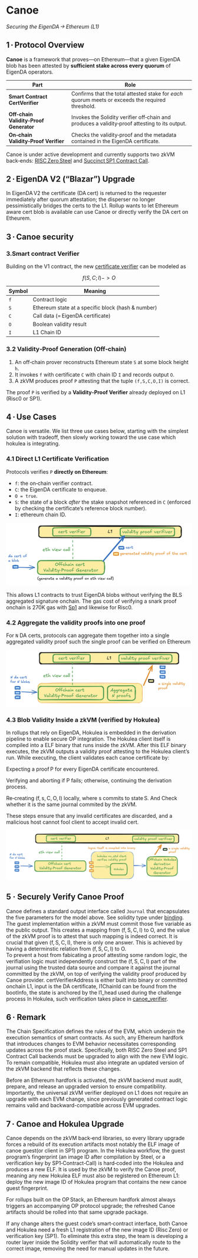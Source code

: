 # Canoe

*Securing the EigenDA → Ethereum (L1)*

## 1 · Protocol Overview  

**Canoe** is a framework that proves—on Ethereum—that a given EigenDA blob has been attested by **sufficient stake across every quorum** of EigenDA operators.

| Part | Role |
|-------|------|
| **Smart Contract CertVerifier** | Confirms that the total attested stake for *each* quorum meets or exceeds the required threshold. |
| **Off‑chain Validity‑Proof Generator** | Invokes the Solidity verifier off‑chain and produces a validity‑proof attesting to its output. |
| **On‑chain Validity‑Proof Verifier** | Checks the validity‑proof and the metadata contained in the EigenDA certificate. |

Canoe is under active development and currently supports two zkVM back‑ends: [RISC Zero Steel](https://risczero.com/steel) and [Succinct SP1 Contract Call](https://github.com/succinctlabs/sp1-contract-call).


## 2 · EigenDA V2 (“Blazar”) Upgrade  

In EigenDA V2 the certificate (DA cert) is returned to the requester immediately after quorum attestation; the disperser no longer pessimistically bridges the certs to the L1. Rollup wants to let Ethereum aware cert blob is available can use Canoe or directly verify the DA cert on Etheurem.


## 3 · Canoe security

### 3.Smart contract Verifier
Building on the V1 contract, the new [certificate verifier](https://github.com/Layr-Labs/eigenda/blob/ee092f345dfbc37fce3c02f99a756ff446c5864a/contracts/src/periphery/cert/v2/EigenDACertVerifierV2.sol#L120) can be modeled as

$$ f(S, C; I) -> O $$

| Symbol | Meaning |
|--------|---------|
| `f` | Contract logic |
| `S` | Ethereum state at a specific block (hash & number) |
| `C` | Call data (= EigenDA certificate) |
| `O` | Boolean validity result |
| `I` | L1 Chain ID |

### 3.2 Validity‑Proof Generation (Off‑chain)  

1. An off‑chain prover reconstructs Ethereum state `S` at some block height `h`.  
2. It invokes `f` with certificate `C` with chain ID `I` and records output `O`.  
3. A zkVM produces proof `P` attesting that the tuple `(f,S,C,O,I)` is correct.

The proof `P` is verified by a **Validity‑Proof Verifier** already deployed on L1 (Risc0 or SP1).

## 4 · Use Cases

Canoe is versatile. We list three use cases below, starting with the simplest solution with tradeoff, then slowly working toward the use case which hokulea is integrating.

### 4.1 Direct L1 Certificate Verification  

Protocols verifies `P` **directly on Ethereum**:

* `f`: the on‑chain verifier contract.  
* `C`: the EigenDA certificate to enqueue.  
* `O = true`.  
* `S`: the state of a block *after* the stake snapshot referenced in `C` (enforced by checking the certificate’s reference block number).
* `I`: ethereum chain ID.  

![](../assets/usecase1.png)

This allows L1 contracts to trust EigenDA blobs without verifying the BLS aggregated signature onchain. The gas cost of verifying a snark proof onchain is 270K gas with  [Sp1](https://docs.succinct.xyz/docs/sp1/generating-proofs/proof-types#groth16-recommended)  and likewise for Risc0.

### 4.2 Aggregate the validity proofs into one proof

For `N` DA certs, protocols can aggregate them together into a single aggregated validity proof such the single proof can be verified on Ethereum

![](../assets/usecase2.png)

### 4.3 Blob Validity Inside a zkVM (verified by Hokulea)

In rollups that rely on EigenDA, Hokulea is embedded in the derivation pipeline to enable secure OP integration. The Hokulea client itself is compiled into a ELF binary that runs inside the zkVM. After this ELF binary executes, the zkVM outputs a validity proof attesting to the Hokulea client’s run.
While executing, the client validates each canoe certificate by:

Expecting a proof P for every EigenDA certificate encountered.

Verifying and aborting if P fails; otherwise, continuing the derivation process.

Re‑creating (f, s, C, O, I) locally, where s commits to state S. And Check whether it is the same journal commited by the zkVM.

These steps ensure that any invalid certificates are discarded, and a malicious host cannot fool client to accept invalid cert.

![](../assets/usecase3.png)

## 5 · Securely Verify Canoe Proof

Canoe defines a standard output interface called `Journal` that encapsulates the five parameters for the model above. See solidity type under [binding](../canoe/bindings/src/lib.rs). 
The guest implementation within a zkVM must commit those five variable as the public output. 
This creates a mapping from (f, S, C, I) to O, and the value of the zkVM proof is to attest that such mapping is indeed correct.
It is crucial that given (f, S, C, I), there is only one answer. This is achieved by having a determinstic relation from (f, S, C, I) to O.  
To prevent a host from fabicating a proof attesting some random logic, 
the verifiation logic must independently construct the (f, S, C, I) part of the journal using the trusted data source and compare it against the journal committed by the zkVM, on top of verifying the validity proof produced by Canoe provider. certVerifierAddress is either built into binary or committed onchain L1,
input is the DA certificate, l1ChainId can be found from the bootInfo, the state is anchored by the l1_head used during the challenge process
In Hokulea, such verification takes place in [canoe_verifier](../crates/proof/src/canoe_verifier/).


## 6 · Remark

The Chain Specification defines the rules of the EVM, which underpin the execution semantics of smart contracts. As such, any Ethereum hardfork that introduces changes to EVM behavior necessitates corresponding updates across the proof stack. Specifically, both RISC Zero Steel and SP1 Contract Call backends must be upgraded to align with the new EVM logic. To remain compatible, Hokulea must also integrate an updated version of the zkVM backend that reflects these changes.

Before an Ethereum hardfork is activated, the zkVM backend must audit, prepare, and release an upgraded version to ensure compatibility. Importantly, the universal zkVM verifier deployed on L1 does not require an upgrade with each EVM change, since previously generated contract logic remains valid and backward-compatible across EVM upgrades.

## 7 · Canoe and Hokulea Upgrade

Canoe depends on the zkVM back‑end libraries, so every library upgrade forces a rebuild of its execution artifacts most notably the ELF image of canoe guest(or client in SP1) program. In the Hokulea workflow, the guest program’s fingerprint (an image ID after compilation by Steel, or a verification key by SP1‑Contract‑Call) is hard‑coded into the Hokulea and produces a new ELF. It is used by the zkVM to verify the Canoe proof, meaning any new Hokulea ELF must also be registered on Ethereum L1: deploy the new image ID of Hokulea program that contains the new canoe guest fingerprint.

For rollups built on the OP Stack, an Ethereum hardfork almost always triggers an accompanying OP protocol upgrade; the refreshed Canoe artifacts should be rolled into that same upgrade package.

If any change alters the guest code’s smart‑contract interface, both Canoe and Hokulea need a fresh L1 registration of the new image ID (Risc Zero) or verification key (SP1). To eliminate this extra step, the team is developing a router layer inside the Solidity verifier that will automatically route to the correct image, removing the need for manual updates in the future.
